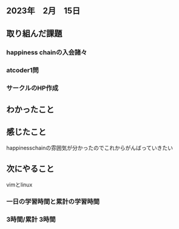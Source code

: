 ## 2023年　2月　15日

## 取り組んだ課題
### happiness chainの入会諸々
### atcoder1問
### サークルのHP作成
## わかったこと

## 感じたこと
happinesschainの雰囲気が分かったのでこれからがんばっていきたい
## 次にやること
vimとlinux
### 一日の学習時間と累計の学習時間
### 3時間/累計 3時間
